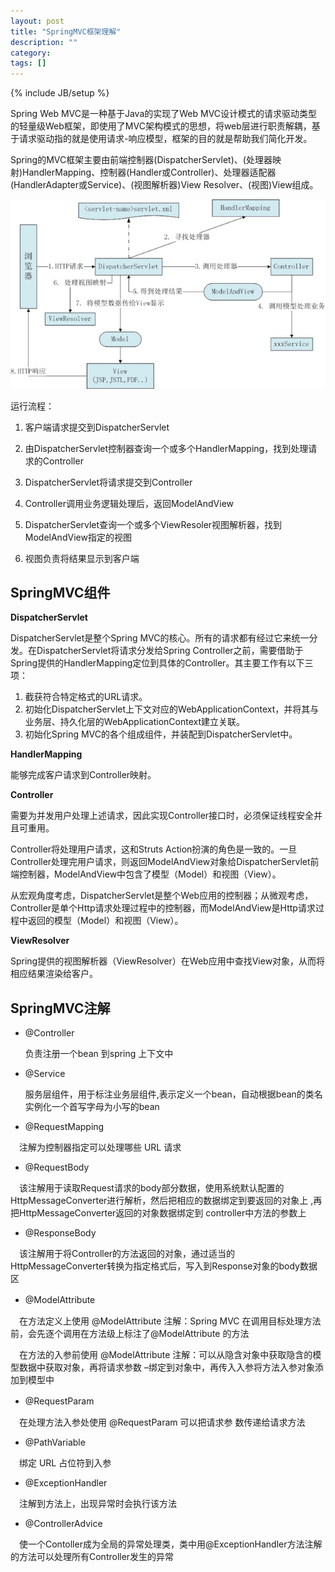 ```yaml
---
layout: post
title: "SpringMVC框架理解"
description: ""
category: 
tags: []
---
```

{% include JB/setup %}

Spring Web MVC是一种基于Java的实现了Web MVC设计模式的请求驱动类型的轻量级Web框架，即使用了MVC架构模式的思想，将web层进行职责解耦，基于请求驱动指的就是使用请求-响应模型，框架的目的就是帮助我们简化开发。

Spring的MVC框架主要由前端控制器(DispatcherServlet)、(处理器映射)HandlerMapping、控制器(Handler或Controller)、处理器适配器(HandlerAdapter或Service)、(视图解析器)View Resolver、(视图)View组成。

![image](https://github.com/yuzujin/yuzujin.github.com/blob/master/_images/spring3.jpg?raw=true)

运行流程：

1. 客户端请求提交到DispatcherServlet

2. 由DispatcherServlet控制器查询一个或多个HandlerMapping，找到处理请求的Controller

3. DispatcherServlet将请求提交到Controller

4. Controller调用业务逻辑处理后，返回ModelAndView

5. DispatcherServlet查询一个或多个ViewResoler视图解析器，找到ModelAndView指定的视图

6. 视图负责将结果显示到客户端


## SpringMVC组件

**DispatcherServlet**

DispatcherServlet是整个Spring MVC的核心。所有的请求都有经过它来统一分发。在DispatcherServlet将请求分发给Spring Controller之前，需要借助于Spring提供的HandlerMapping定位到具体的Controller。其主要工作有以下三项：

1. 截获符合特定格式的URL请求。
2. 初始化DispatcherServlet上下文对应的WebApplicationContext，并将其与业务层、持久化层的WebApplicationContext建立关联。
3. 初始化Spring MVC的各个组成组件，并装配到DispatcherServlet中。

**HandlerMapping**

能够完成客户请求到Controller映射。

**Controller**

需要为并发用户处理上述请求，因此实现Controller接口时，必须保证线程安全并且可重用。

Controller将处理用户请求，这和Struts Action扮演的角色是一致的。一旦Controller处理完用户请求，则返回ModelAndView对象给DispatcherServlet前端控制器，ModelAndView中包含了模型（Model）和视图（View）。

从宏观角度考虑，DispatcherServlet是整个Web应用的控制器；从微观考虑，Controller是单个Http请求处理过程中的控制器，而ModelAndView是Http请求过程中返回的模型（Model）和视图（View）。

**ViewResolver**

Spring提供的视图解析器（ViewResolver）在Web应用中查找View对象，从而将相应结果渲染给客户。

## SpringMVC注解

- @Controller

  负责注册一个bean 到spring 上下文中
  
- @Service
   
  服务层组件，用于标注业务层组件,表示定义一个bean，自动根据bean的类名实例化一个首写字母为小写的bean

- @RequestMapping

　注解为控制器指定可以处理哪些 URL 请求

- @RequestBody

　该注解用于读取Request请求的body部分数据，使用系统默认配置的HttpMessageConverter进行解析，然后把相应的数据绑定到要返回的对象上 ,再把HttpMessageConverter返回的对象数据绑定到 controller中方法的参数上

- @ResponseBody

　该注解用于将Controller的方法返回的对象，通过适当的HttpMessageConverter转换为指定格式后，写入到Response对象的body数据区

- @ModelAttribute 　　　

　在方法定义上使用 @ModelAttribute 注解：Spring MVC 在调用目标处理方法前，会先逐个调用在方法级上标注了@ModelAttribute 的方法

　在方法的入参前使用 @ModelAttribute 注解：可以从隐含对象中获取隐含的模型数据中获取对象，再将请求参数 –绑定到对象中，再传入入参将方法入参对象添加到模型中 

- @RequestParam　

　在处理方法入参处使用 @RequestParam 可以把请求参 数传递给请求方法

- @PathVariable

　绑定 URL 占位符到入参

- @ExceptionHandler

　注解到方法上，出现异常时会执行该方法

- @ControllerAdvice

　使一个Contoller成为全局的异常处理类，类中用@ExceptionHandler方法注解的方法可以处理所有Controller发生的异常
